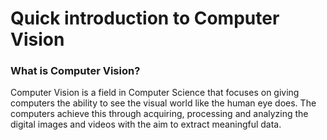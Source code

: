 # Quick introduction to Computer Vision
### What is Computer Vision?
Computer Vision is a field in Computer Science that focuses on giving computers the ability to see the visual world like the human eye does. The computers achieve this through acquiring, processing and analyzing the digital images and videos with the aim to extract meaningful data.  
